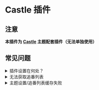# Castle 插件

## 注意
**本插件为 [Castle](https://github.com/ohmyga233/castle-Typecho-Theme) 主题配套插件（无法单独使用）**

## 常见问题
<details><summary>插件设置在何处？</summary><br>
插件设置位于 <code>控制台</code> → <code>外观</code> → <code>外观设置</code> → <code>后台/插件设置</code> ，设置放于此处是为了方便备份设置（可以在备份主题设置时顺带备份）
</details>

<details><summary>无法获取追番列表</summary><br>
如果 API 状态码为 <code>HTTP 403</code> 的话，即为 Auth 计算有误，一般为服务器时区问题，找到主题目录下的 <code>functions.php</code> 和插件目录下的 <code>Plugin.php</code> ，并注解掉时区设置或统一时区。
</details>

<details><summary>主题设置/追番列表缓存失败</summary><br>
请检查 <code>插件目录/Castle/cache</code> 目录有无足够的读写权限。
</details>